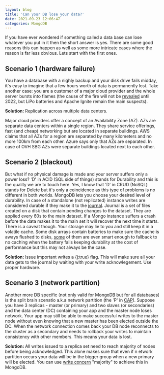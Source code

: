 ```yaml
---
layout: blog
title: 'Can your DB lose your data?'
date: 2021-09-23 12:06:47
categories: MongoDB
---
```


If you have ever wondered if something called a data base can lose whatever you put in it then the short answer is yes. There are some good reasons this can happen as well as some more intricate cases where the reason is far less obvious.
Lets start with the first ones.

## Scenario 1 (hardware failure)

You have a database with a nighly backup and your disk drive fails midday, it's easy to imagine that a few hours worth of data is permanently lost. Take another case: you are a customer of a major cloud provider and the whole server bursts into flames (the cause of the fire will not be [revealed](https://www.datacenterdynamics.com/en/news/ovhcloud-wont-reveal-the-cause-of-its-disastrous-fire-till-2022/) until 2022, but LiPo batteries and Apache Ignite remain the main suspects).

**Solution:** Replication across multiple data centers.

Major cloud providers offer a concept of an Availability Zone (AZ). AZs are separate data centers within a single region. They share service offerings, fast (and cheap) networking but are located in separate buildings. AWS claims that all AZs for a region are separated by many kilometers and no more 100km from each other. Azure says only that AZs are separated. In case of OVH SBG AZs were separate buildings located next to each other.   

## Scenario 2 (blackout)

But what if no physical damage is made and your server suffers only a power loss?
'D' in ACID (SQL side of things) stands for Durability and this is the quality we are to touch here. Yes, I know that 'D' in CRUD (NoSQL) stands for Delete but it's only a coincidence as this type of problems is no different in both worlds.
MongoDB lets you choose your desired level of durability. In case of a standalone (not replicated) instance writes are considered durable if they make it to the [journal](https://docs.mongodb.com/manual/core/journaling/). Journal is a set of files created on a disk that contain pending changes to the dataset.
They are applied every 60s to the main dataset. If a Mongo instance suffers a crash before the data makes it to the main set it will recover the next time it starts.
There is a caveat though. Your storage may lie to you and still keep it in a volatile cache. Some disk arrays contain batteries to make sure the cache is aways flushed to disks, [some](https://www.source-data.com/2015/11/11/what-is-a-raid-cache-battery-anyway/) of them are even smart enough to fallback to no caching when the battery fails keeping durability at the cost of performance but this may not always be the case.

**Solution:** Issue important writes a {j:true} flag. This will make sure all your data gets to the journal by waiting with your write acknowlegement. Use proper hardware.

## Scenario 3 (network partition)

Another more DB specific (not only valid for MongoDB but for all databases) is the split brain scenatio a.k.a network partition (the 'P' in [CAP](https://en.wikipedia.org/wiki/CAP_theorem)). Suppose you have 3 replicas - master (or primary) and two slaves (or secondaries) and the data center (DC) containing your app and the master node loses network. Your app may still be able to make successful writes to the master node without even knowing that a new master has been elected outside the DC. When the network connection comes back your DB node reconnects to the cluster as a secondary and needs to rollback your writes to maintain consistency with other members. This means your data is lost.

**Solution:** All writes issued to a replica set need to reach majority of nodes before being acknowledged. This alone makes sure that even if n etwork partition occurs your data will be in the bigger group when a new primary will be elected. You can use [write concern](https://docs.mongodb.com/manual/reference/write-concern/) "majority" to achieve this in MongoDB. 





